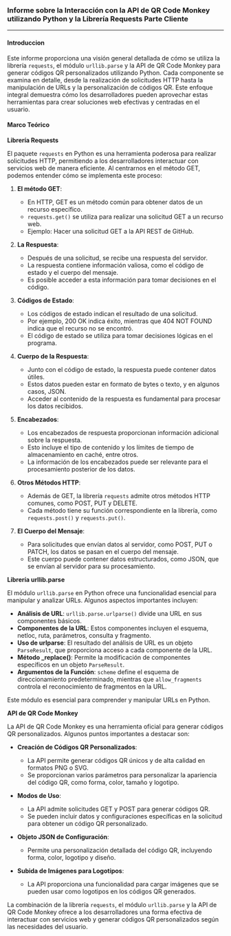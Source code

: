 ### Informe sobre la Interacción con la API de QR Code Monkey utilizando Python y la Librería Requests Parte Cliente

---
#### Introduccion
Este informe proporciona una visión general detallada de cómo se utiliza la librería `requests`, el módulo `urllib.parse` y la API de QR Code Monkey para generar códigos QR personalizados utilizando Python. Cada componente se examina en detalle, desde la realización de solicitudes HTTP hasta la manipulación de URLs y la personalización de códigos QR. Este enfoque integral demuestra cómo los desarrolladores pueden aprovechar estas herramientas para crear soluciones web efectivas y centradas en el usuario.

#### Marco Teórico

**Librería Requests**

El paquete `requests` en Python es una herramienta poderosa para realizar solicitudes HTTP, permitiendo a los desarrolladores interactuar con servicios web de manera eficiente. Al centrarnos en el método GET, podemos entender cómo se implementa este proceso:

1. **El método GET**:
   - En HTTP, GET es un método común para obtener datos de un recurso específico.
   - `requests.get()` se utiliza para realizar una solicitud GET a un recurso web.
   - Ejemplo: Hacer una solicitud GET a la API REST de GitHub.

2. **La Respuesta**:
   - Después de una solicitud, se recibe una respuesta del servidor.
   - La respuesta contiene información valiosa, como el código de estado y el cuerpo del mensaje.
   - Es posible acceder a esta información para tomar decisiones en el código.

3. **Códigos de Estado**:
   - Los códigos de estado indican el resultado de una solicitud.
   - Por ejemplo, 200 OK indica éxito, mientras que 404 NOT FOUND indica que el recurso no se encontró.
   - El código de estado se utiliza para tomar decisiones lógicas en el programa.

4. **Cuerpo de la Respuesta**:
   - Junto con el código de estado, la respuesta puede contener datos útiles.
   - Estos datos pueden estar en formato de bytes o texto, y en algunos casos, JSON.
   - Acceder al contenido de la respuesta es fundamental para procesar los datos recibidos.

5. **Encabezados**:
   - Los encabezados de respuesta proporcionan información adicional sobre la respuesta.
   - Esto incluye el tipo de contenido y los límites de tiempo de almacenamiento en caché, entre otros.
   - La información de los encabezados puede ser relevante para el procesamiento posterior de los datos.

6. **Otros Métodos HTTP**:
   - Además de GET, la librería `requests` admite otros métodos HTTP comunes, como POST, PUT y DELETE.
   - Cada método tiene su función correspondiente en la librería, como `requests.post()` y `requests.put()`.

7. **El Cuerpo del Mensaje**:
   - Para solicitudes que envían datos al servidor, como POST, PUT o PATCH, los datos se pasan en el cuerpo del mensaje.
   - Este cuerpo puede contener datos estructurados, como JSON, que se envían al servidor para su procesamiento.

**Librería urllib.parse**

El módulo `urllib.parse` en Python ofrece una funcionalidad esencial para manipular y analizar URLs. Algunos aspectos importantes incluyen:

- **Análisis de URL**: `urllib.parse.urlparse()` divide una URL en sus componentes básicos.
- **Componentes de la URL**: Estos componentes incluyen el esquema, netloc, ruta, parámetros, consulta y fragmento.
- **Uso de urlparse**: El resultado del análisis de URL es un objeto `ParseResult`, que proporciona acceso a cada componente de la URL.
- **Método _replace()**: Permite la modificación de componentes específicos en un objeto `ParseResult`.
- **Argumentos de la Función**: `scheme` define el esquema de direccionamiento predeterminado, mientras que `allow_fragments` controla el reconocimiento de fragmentos en la URL.

Este módulo es esencial para comprender y manipular URLs en Python.

**API de QR Code Monkey**

La API de QR Code Monkey es una herramienta oficial para generar códigos QR personalizados. Algunos puntos importantes a destacar son:

- **Creación de Códigos QR Personalizados**:
  - La API permite generar códigos QR únicos y de alta calidad en formatos PNG o SVG.
  - Se proporcionan varios parámetros para personalizar la apariencia del código QR, como forma, color, tamaño y logotipo.

- **Modos de Uso**:
  - La API admite solicitudes GET y POST para generar códigos QR.
  - Se pueden incluir datos y configuraciones específicas en la solicitud para obtener un código QR personalizado.

- **Objeto JSON de Configuración**:
  - Permite una personalización detallada del código QR, incluyendo forma, color, logotipo y diseño.

- **Subida de Imágenes para Logotipos**:
  - La API proporciona una funcionalidad para cargar imágenes que se pueden usar como logotipos en los códigos QR generados.

La combinación de la librería `requests`, el módulo `urllib.parse` y la API de QR Code Monkey ofrece a los desarrolladores una forma efectiva de interactuar con servicios web y generar códigos QR personalizados según las necesidades del usuario.


